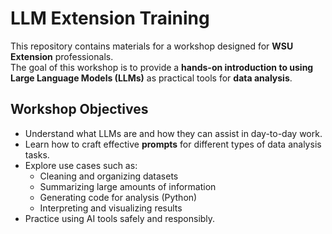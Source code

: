 # LLM Extension Training

This repository contains materials for a workshop designed for **WSU Extension** professionals.  
The goal of this workshop is to provide a **hands-on introduction to using Large Language Models (LLMs)** as practical tools for **data analysis**.

## Workshop Objectives
- Understand what LLMs are and how they can assist in day-to-day work.
- Learn how to craft effective **prompts** for different types of data analysis tasks.
- Explore use cases such as:
  - Cleaning and organizing datasets
  - Summarizing large amounts of information
  - Generating code for analysis (Python)
  - Interpreting and visualizing results
- Practice using AI tools safely and responsibly.
